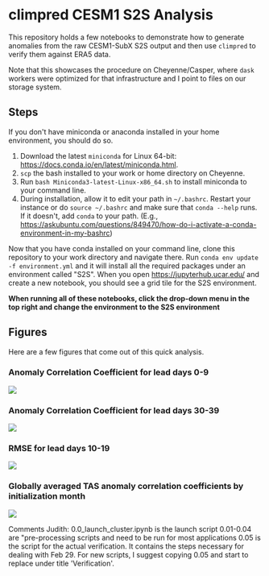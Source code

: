 # climpred CESM1 S2S Analysis

This repository holds a few notebooks to demonstrate how to generate anomalies from the raw CESM1-SubX S2S output and then use `climpred` to verify them against ERA5 data. 

Note that this showcases the procedure on Cheyenne/Casper, where `dask` workers were optimized for that infrastructure and I point to files on our storage system.

## Steps

If you don't have miniconda or anaconda installed in your home environment, you should do so.

1. Download the latest `miniconda` for Linux 64-bit: https://docs.conda.io/en/latest/miniconda.html.
2. `scp` the bash installed to your work or home directory on Cheyenne.
3. Run `bash Miniconda3-latest-Linux-x86_64.sh` to install miniconda to your command line.
4. During installation, allow it to edit your path in `~/.bashrc`. Restart your instance or do `source ~/.bashrc` and make sure that `conda --help` runs. If it doesn't, add `conda` to your path. (E.g., https://askubuntu.com/questions/849470/how-do-i-activate-a-conda-environment-in-my-bashrc)

Now that you have conda installed on your command line, clone this repository to your work directory and navigate there. Run `conda env update -f environment.yml` and it will install all the required packages under an environment called "S2S". When you open https://jupyterhub.ucar.edu/ and create a new notebook, you should see a grid tile for the S2S environment.

**When running all of these notebooks, click the drop-down menu in the top right and change the environment to the S2S environment**

## Figures

Here are a few figures that come out of this quick analysis.

### Anomaly Correlation Coefficient for lead days 0-9

![](https://i.imgur.com/ObiLmKg.png)

### Anomaly Correlation Coefficient for lead days 30-39

![](https://i.imgur.com/LGrGfZj.png)

### RMSE for lead days 10-19

![](https://i.imgur.com/ymE53yp.png)

### Globally averaged TAS anomaly correlation coefficients by initialization month

![](https://i.imgur.com/ZcAF5X3.png)

Comments Judith: 
0.0_launch_cluster.ipynb is the launch script
0.01-0.04 are "pre-processing scripts and need to be run for most applications
0.05 is the script for the actual verification. It contains the steps necessary for 
dealing with Feb 29. 
For new scripts, I suggest copying 0.05 and start to replace under title 'Verification'.

